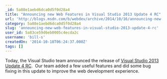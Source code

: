 ```yaml
---
_id: 5a88e1aebd6dca0d5f0d28a4
title: "Announcing new Web Features in Visual Studio 2013 Update 4 RC"
url: 'http://blogs.msdn.com/b/webdev/archive/2014/10/16/announcing-new-web-features-in-visual-studio-2013-update-4-rc.aspx'
category: 5a88e1aebd6dca0d5f0d28a4
slug: 'announcing-new-web-features-in-visual-studio-2013-update-4-rc'
user_id: 5a83ce59d6eb0005c4ecda2c
username: 'bill-s'
createdOn: '2014-10-18T06:24:37.000Z'
tags: []
---
```


Today, the Visual Studio team announced the release of <a href="http://go.microsoft.com/fwlink/?LinkId=510314">Visual Studio 2013 Update 4 RC</a>.  Our team added a few useful features and did some bug fixing in this update to improve the web development experience.
